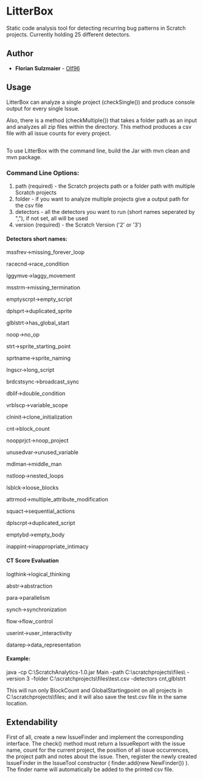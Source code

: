 # LitterBox

Static code analysis tool for detecting recurring bug patterns in Scratch projects. 
Currently holding 25 different detectors.

## Author

* **Florian Sulzmaier** - [Olf96](https://github.com/Olf96)

## Usage

LitterBox can analyze a single project (checkSingle()) and produce console output 
for every single Issue.

Also, there is a method (checkMultiple()) that takes a folder path as an input and analyzes all zip files within the directory. 
This method produces a csv file with all issue counts for every project.
##
To use LitterBox with the command line, build the Jar with mvn clean and mvn package.

### Command Line Options:

1. path (required) - the Scratch projects path or a folder path with multiple Scratch projects
2. folder - if you want to analyze multiple projects give a output path for the csv file
3. detectors - all the detectors you want to run (short names seperated by ","), if not set, all will be used
4. version (required) - the Scratch Version ('2' or '3')

#### Detectors short names:

mssfrev->missing_forever_loop

racecnd->race_condition

lggymve->laggy_movement

msstrm->missing_termination

emptyscrpt->empty_script

dplsprt->duplicated_sprite

glblstrt->has_global_start

noop->no_op

strt->sprite_starting_point

sprtname->sprite_naming

lngscr->long_script

brdcstsync->broadcast_sync

dblif->double_condition

vrblscp->variable_scope

clninit->clone_initialization

cnt->block_count

noopprjct->noop_project

unusedvar->unused_variable

mdlman->middle_man

nstloop->nested_loops

lsblck->loose_blocks

attrmod->multiple_attribute_modification

squact->sequential_actions

dplscrpt->duplicated_script

emptybd->empty_body

inappint->inappropriate_intimacy

#### CT Score Evaluation

logthink->logical_thinking

abstr->abstraction

para->parallelism

synch->synchronization

flow->flow_control

userint->user_interactivity

datarep->data_representation

#### Example:

java -cp C:\ScratchAnalytics-1.0.jar Main -path C:\scratchprojects\files\ -version 3 -folder C:\scratchprojects\files\test.csv -detectors cnt,glblstrt

This will run only BlockCount and GlobalStartingpoint on all projects in C:\scratchprojects\files\; and it will also save the test.csv file in the same location.

## Extendability

First of all, create a new IssueFinder and implement the corresponding interface. 
The check() method must return a IssueReport with the issue name, count for the current project, 
the position of all issue occurrences, the project path and notes about the issue.
Then, register the newly created IssueFinder in the IssueTool constructor ( finder.add(new NewFinder()) ).
The finder name will automatically be added to the printed csv file.